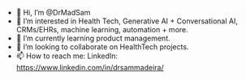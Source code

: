 - 👋 Hi, I’m @DrMadSam
- 👀 I’m interested in Health Tech, Generative AI + Conversational AI, CRMs/EHRs, machine learning, automation + more.
- 🌱 I’m currently learning product management. 
- 💞️ I’m looking to collaborate on HealthTech projects. 
- 📫 How to reach me: LinkedIn: https://www.linkedin.com/in/drsammadeira/ 

<!---
DrMadSam/DrMadSam is a ✨ special ✨ repository because its `README.md` (this file) appears on your GitHub profile.
You can click the Preview link to take a look at your changes.
--->
